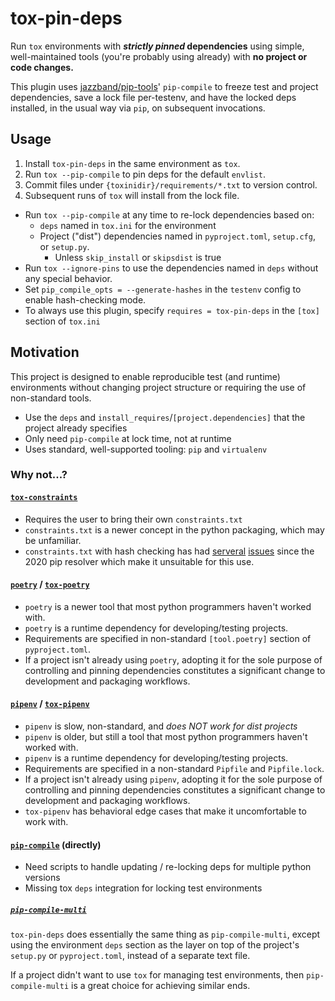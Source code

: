 # tox-pin-deps

Run `tox` environments with **_strictly pinned_ dependencies** using simple,
well-maintained tools (you're probably using already) with **no project or code changes.**

This plugin
uses [jazzband/pip-tools](https://github.com/jazzband/pip-tools)' `pip-compile`
to freeze test and project dependencies, save a lock file per-testenv, and have
the locked deps installed, in the usual way via `pip`, on subsequent invocations.

## Usage

1. Install `tox-pin-deps` in the same environment as `tox`.
2. Run `tox --pip-compile` to pin deps for the default `envlist`.
3. Commit files under `{toxinidir}/requirements/*.txt` to version control.
4. Subsequent runs of `tox` will install from the lock file.

* Run `tox --pip-compile` at any time to re-lock dependencies based on:
  * `deps` named in `tox.ini` for the environment
  * Project ("dist") dependencies named in `pyproject.toml`,
    `setup.cfg`, or `setup.py`.
    * Unless `skip_install` or `skipsdist` is true
* Run `tox --ignore-pins` to use the dependencies named in `deps` without
  any special behavior.
* Set `pip_compile_opts = --generate-hashes` in the `testenv` config to enable
  hash-checking mode.
* To always use this plugin, specify `requires = tox-pin-deps` in the `[tox]` section
  of `tox.ini`

## Motivation

This project is designed to enable reproducible test (and runtime) environments without
changing project structure or requiring the use of non-standard tools.

* Use the `deps` and `install_requires`/`[project.dependencies]` that the project already specifies
* Only need `pip-compile` at lock time, not at runtime
* Uses standard, well-supported tooling: `pip` and `virtualenv`

### Why not...?

#### [`tox-constraints`](https://pypi.org/project/tox-constraints/)

* Requires the user to bring their own `constraints.txt`
* `constraints.txt` is a newer concept in the python packaging, which may be unfamiliar.
* `constraints.txt` with hash checking has
  had [serveral](https://github.com/pypa/pip/issues/8792) [issues](https://github.com/pypa/pip/issues/9243)
  since the 2020 pip resolver which make it unsuitable for this use.

#### [`poetry`](https://pypi.org/project/poetry/) / [`tox-poetry`](https://pypi.org/project/tox-poetry/)

* `poetry` is a newer tool that most python programmers haven't worked with.
* `poetry` is a runtime dependency for developing/testing projects.
* Requirements are specified in non-standard `[tool.poetry]` section of `pyproject.toml`.
* If a project isn't already using `poetry`, adopting it for the sole purpose
  of controlling and pinning dependencies constitutes a significant change to
  development and packaging workflows.

#### [`pipenv`](https://pypi.org/project/pipenv/) / [`tox-pipenv`](https://pypi.org/project/tox-pipenv/)

* `pipenv` is slow, non-standard, and _does NOT work for dist projects_
* `pipenv` is older, but still a tool that most python programmers haven't worked with.
* `pipenv` is a runtime dependency for developing/testing projects.
* Requirements are specified in a non-standard `Pipfile` and `Pipfile.lock`.
* If a project isn't already using `pipenv`, adopting it for the sole purpose
  of controlling and pinning dependencies constitutes a significant change to
  development and packaging workflows.
* `tox-pipenv` has behavioral edge cases that make it uncomfortable to work with.

#### [`pip-compile`](https://github.com/jazzband/pip-tools) (directly)

* Need scripts to handle updating / re-locking deps for multiple python versions
* Missing tox `deps` integration for locking test environments

##### [`pip-compile-multi`](https://github.com/peterdemin/pip-compile-multi)

`tox-pin-deps` does essentially the same thing as `pip-compile-multi`, except using the
environment `deps` section as the layer on top of the project's `setup.py`
or `pyproject.toml`, instead of a separate text file.

If a project didn't want to use `tox` for managing test environments,
then `pip-compile-multi` is a great choice for achieving similar ends.


